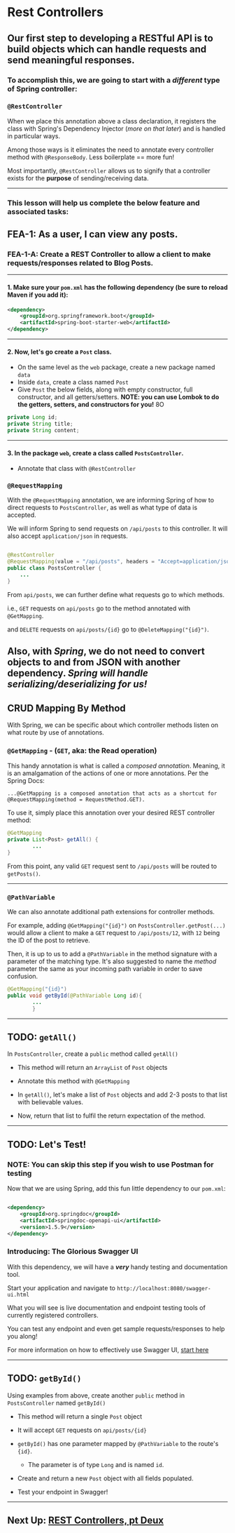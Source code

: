 # Rest Controllers

## Our first step to developing a RESTful API is to build objects which can handle requests and send meaningful responses.

### To accomplish this, we are going to start with a *different* type of Spring controller: 

### `@RestController`

When we place this annotation above a class declaration, it registers the class with Spring's Dependency Injector (*more on that later*) and is
handled in particular ways.

Among those ways is it eliminates the need to annotate every controller method with `@ResponseBody`. Less boilerplate ==
more fun!

Most importantly, `@RestController` allows us to signify that a controller exists for the **purpose** of sending/receiving data. 

---

### This lesson will help us complete the below feature and associated tasks:

## FEA-1: As a user, I can view any posts.
### FEA-1-A: Create a REST Controller to allow a client to make requests/responses related to Blog Posts.

---
#### 1. Make sure your `pom.xml` has the following dependency (be sure to reload Maven if you add it):

```XML
<dependency>
    <groupId>org.springframework.boot</groupId>
    <artifactId>spring-boot-starter-web</artifactId>
</dependency>
```
---
#### 2. Now, let's go create a `Post` class.
  - On the same level as the `web` package, create a new package named `data`
  - Inside `data`, create a class named `Post`
  - Give `Post` the below fields, along with empty constructor, full constructor, and all getters/setters. **NOTE: you can use Lombok to do the getters, setters, and constructors for you!** 8O

```JAVA
private Long id;
private String title;
private String content;
```
---
#### 3. In the package `web`, create a class called `PostsController`.
 - Annotate that class with `@RestController`

### `@RequestMapping`

With the `@RequestMapping` annotation, we are informing Spring of how to direct requests to `PostsController`, as well
as what type of data is accepted.

We will inform Spring to send requests on `/api/posts` to this controller. It will also accept `application/json` in
requests.

```JAVA

@RestController
@RequestMapping(value = "/api/posts", headers = "Accept=application/json")
public class PostsController {
    ...
}
```

From `api/posts`, we can further define what requests go to which methods.

i.e., `GET` requests on `api/posts` go to the method annotated with `@GetMapping`.

and `DELETE` requests on `api/posts/{id}` go to `@DeleteMapping("{id}")`.

Also, with *Spring*, we do not need to convert objects to and from JSON with another dependency. ***Spring will handle
serializing/deserializing for us!***
---

## CRUD Mapping By Method

With Spring, we can be specific about which controller methods listen on what route by use of annotations.

### `@GetMapping` - (`GET`, aka: the Read operation)

This handy annotation is what is called a *composed annotation*. Meaning, it is an amalgamation of the actions of one or
more annotations. Per the Spring Docs:


```
...@GetMapping is a composed annotation that acts as a shortcut for @RequestMapping(method = RequestMethod.GET).
```

To use it, simply place this annotation over your desired REST controller method:

```JAVA
@GetMapping
private List<Post> getAll() {
        ...
}
```

From this point, any valid `GET` request sent to `/api/posts` will be routed to `getPosts()`.

---
### `@PathVariable`
We can also annotate additional path extensions for controller methods.

For example, adding `@GetMapping("{id}")` on
`PostsController.getPost(...)` would allow a client to make a
`GET` request to `/api/posts/12`, with `12` being the ID of the post to retrieve.

Then, it is up to us to add a `@PathVariable` in the method signature with a parameter of the matching type. It's also
suggested to name the *method* parameter the same as your incoming path variable in order to save confusion.

```JAVA
@GetMapping("{id}")
public void getById(@PathVariable Long id){
        ...
        }
```


---

## TODO: `getAll()`
In `PostsController`, create a `public` method called `getAll()`

- This method will return an `ArrayList` of `Post` objects


- Annotate this method with `@GetMapping`


- In `getAll()`, let's make a list of `Post` objects and add 2-3 posts to that list with believable values.


- Now, return that list to fulfil the return expectation of the method.

---

## TODO: Let's Test!

### NOTE: You can skip this step if you wish to use Postman for testing

Now that we are using Spring, add this fun little dependency to our `pom.xml`:

```XML

<dependency>
    <groupId>org.springdoc</groupId>
    <artifactId>springdoc-openapi-ui</artifactId>
    <version>1.5.9</version>
</dependency>
```

### Introducing: **The Glorious Swagger UI**

With this dependency, we will have a ***very*** handy testing and documentation tool.

Start your application and navigate to `http://localhost:8080/swagger-ui.html`

What you will see is live documentation and endpoint testing tools of currently registered controllers.

You can test any endpoint and even get sample requests/responses to help you along!

For more information on how to effectively use Swagger UI, [start here](https://swagger.io/docs/specification/about/)


---

## TODO: `getById()`

Using examples from above, create another `public` method in `PostsController` named `getById()`

- This method will return a single `Post` object
  

- It will accept `GET` requests on `api/posts/{id}`


- `getById()` has one parameter mapped by `@PathVariable` to the route's `{id}`.
    - The parameter is of type `Long` and is named `id`.


- Create and return a new `Post` object with all fields populated. 


- Test your endpoint in Swagger!

---

## Next Up: [REST Controllers, pt Deux](7-rest-controllers-2.md)





